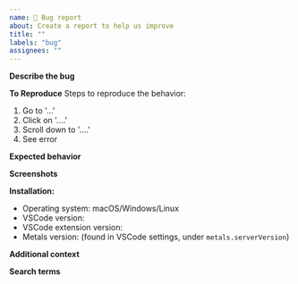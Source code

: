```yaml
---
name: 🐛 Bug report
about: Create a report to help us improve
title: ""
labels: "bug"
assignees: ""
---
```


**Describe the bug**

<!-- A clear and concise description of what the bug is. -->

**To Reproduce** Steps to reproduce the behavior:

1. Go to '...'
2. Click on '....'
3. Scroll down to '....'
4. See error

**Expected behavior**

<!-- A clear and concise description of what you expected to happen. -->

**Screenshots**

<!-- If applicable, add screenshots to help explain your problem. -->

**Installation:**

- Operating system: macOS/Windows/Linux
- VSCode version:
- VSCode extension version:
- Metals version: (found in VSCode settings, under `metals.serverVersion`)

**Additional context**

<!-- Add any other context about the problem here. -->

**Search terms**

<!-- Help other people discover your feature request by writing words they might search for. -->
